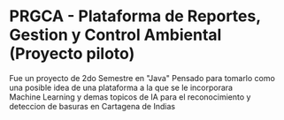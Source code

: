 # PRGCA - Plataforma de Reportes, Gestion y Control Ambiental (Proyecto piloto)
Fue un proyecto de 2do Semestre en "Java" Pensado para tomarlo como una posible idea de una plataforma a la que se le incorporara  
Machine Learning y demas topicos de IA para el reconocimiento y deteccion de basuras en Cartagena de Indias
